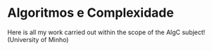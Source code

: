 # Algoritmos e Complexidade

Here is all my work carried out within the scope of the AlgC subject! (University of Minho)